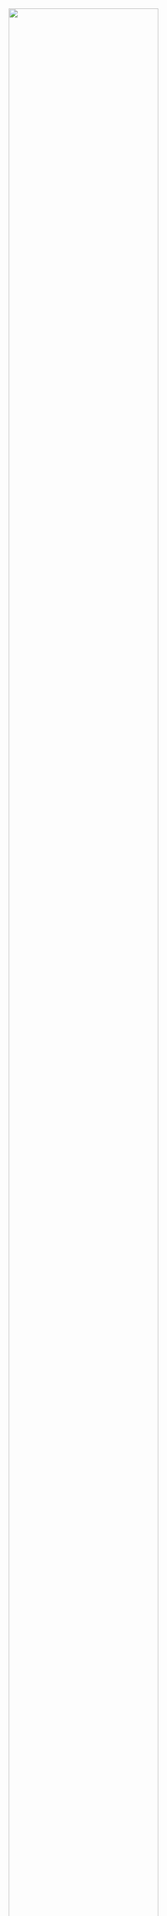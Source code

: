 <?php
/*
 * 请勿使用windows下的记事本修改本文件。推荐使用 notepad++
 *  * 版本v2.4
 * 新增加cdn节点检测
 * 版本 v2.3
 *  1.500页面展示
 * 版本 v2.2
 *  1.增加mbstring检测
 *  2.错误显示
 *版本 v2.1
 *  1.增加cache检测
 *  2.增加显示debug信息限制
 *
 * 版本 v2.0
 *  1.documentUrl 做兼容解决部分用户二级目录报错
 *  2.增加debug信息方便为用户定位错误
 *
 * 版本 v1.1.0
 * 升级日志：
 *  1、添加自动更新
 *  2、修正缓存的BUG
 *  3、添加自动清理cache
 *  4、实现http code的转发
 *
 * 版本 v1.0.1
 * 升级日志：
 *  1、修正第一次无法打开，需要刷新才能打开的BUG
 *  2、添加对二级目录的支持
 *  3、添加对非index.php文件名的支持。
 *
 * */
$appId = '608448';  // 站点的APPID （请勿修改和泄漏）
$appKey = '2B79E389D035C568879A2292653C3C21';// 站点的APP KEY（请勿修改和泄漏）
$proxyVersion = 8;
$autoCleanCache = 100;

//===============================================================================
//===============================================================================
//===============================================================================
//================               请勿修改以下程序            ====================
//===============================================================================
//===============================================================================
//===============================================================================

$host = "http://cms1.dataoke.com";


$html_500=<<<html
<!DOCTYPE html>
<html>
<head>
 <meta charset="utf-8">
 <meta http-equiv="x-dns-prefetch-control" content="on"/>
 <meta name="apple-mobile-web-app-capable" content="yes"/>
 <meta content="telephone=no" name="format-detection"/>
 <meta name="viewport" content="width=device-width,initial-scale=1,minimum-scale=1,maximum-scale=1,user-scalable=no"/>
<title>500页面</title></head><body>
<div class="wrong-main">
<div class="wrong-icon"><img src="https://img.alicdn.com/imgextra/i3/97012073/TB2DHjloY4npuFjSZFmXXXl4FXa_!!97012073.png" width="100%"></div>
<div class="wrong-txt"><p>服务器开小差了，很快就好，稍后再刷新试试吧~</p></div>
</div>
</body>
<style>
		body{margin:0;padding:0;color:#817577;text-align:center;}.wrong-main{width:90%;margin: 180px auto 0}.wrong-icon{display:block;}.wrong-icon img{max-width: 300px;}.wrong-txt{margin-top: 30px;display: block;}
@media only screen and (max-width: 380px){.wrong-txt{font-size:.8rem}}
</style>
</html>
html;
$test_env = strrpos(@$_SERVER['HTTP_USER_AGENT'], 'test') === false ? false : true;
$requestMethod = strtoupper(@$_SERVER["REQUEST_METHOD"]);

$requestUrl = @$_SERVER["REQUEST_URI"];
if ($test_env) {
    ini_set("display_errors", "On");
    error_reporting(E_ALL | E_STRICT);
}
//debug
if ($test_env && isset($_GET['debug']) && $_GET['debug'] == 'php') {
    header("Content-type: text/html; charset=utf-8");
    echo 'cms 版本：' . $proxyVersion . '<br>';
    echo 'php 版本：' . PHP_VERSION . '<br>';
    if (function_exists('curl_init')) {
        echo 'curl 已经开启 ' . '<br>';
    } else {
        echo 'curl <span style="color: red">未开启,请先开启curl扩展，否则无法运行,请联系您的空间或者服务器提供商</span>' . '<br>';
    }
    if (function_exists('mb_substr')) {
        echo 'mbstring 已经开启 ' . '<br>';
    } else {
        echo 'mbstring <span style="color: red">未开启,请先开启mbstring扩展，否则无法运行</span>' . '<br>';
    }
    $test_dir = dirname(__FILE__) . DIRECTORY_SEPARATOR . 'cache';
    $test_file = $test_dir . '/test.txt';
    if (!is_dir($test_dir)) {
        @mkdir($this->dir);
    }
    @file_put_contents($test_file, 'test');
    if (file_exists($test_file)) {
        echo 'cache：有效<br>';
    } else {
        echo 'cache <span style="color: red">无效</span>' . '<br>';
    }
    if(function_exists('gethostbyname')){
        echo $host.'  --CDN 节点 ---'.gethostbyname(str_replace('http://','',$host)).'<br/>';
        echo 'www.dataoke.com  --CDN 节点 ---'.gethostbyname("www.dataoke.com");
    }
    exit;
}

$cache = new CacheHelper();

if (isset($_REQUEST['clean'])) {
    $cache->clean();
    header("Content-type: text/html; charset=utf-8");
    echo '已清除缓存';
    exit;
}
if (mt_rand(0, $autoCleanCache) == 1) {
    $cache->clean();
}
$key = md5($requestUrl . CacheHelper::isMobile() . CacheHelper::isIPad() . CacheHelper::isIPhone() . CacheHelper::isMicroMessenger());
if ($requestMethod == 'GET') {
    if (!$test_env) {
        $cacheData = $cache->Get($key);
        if ($cacheData !== false && !empty($cacheData)) {
            echo $cacheData;
            exit;
        }
    }
}

$documentUrl = @$_SERVER["PHP_SELF"];
if (empty($documentUrl)) {
    $documentUrl = @$_SERVER["SCRIPT_NAME"];
}
if (empty($documentUrl)) {
    $documentUrl = @$_SERVER["DOCUMENT_URI"];
}
if (empty($documentUrl)) {
    $documentUrl = $requestUrl;
    $str_pos = strpos($requestUrl, '?');
    if ($str_pos !== false) {
        $documentUrl = substr($requestUrl, 0, $str_pos);
    }
}

$httpHelper = new HttpHelper($appId, $appKey, $proxyVersion, $documentUrl);
$html = $httpHelper->getHtml($host, $requestUrl, $requestMethod == 'POST' ? @$_POST : array(), $requestMethod);
if ($requestMethod == 'GET' && $httpHelper->httpCode == 200 && !empty($html) && !$test_env) {
    $cache->Set($key, $html, 60);
}
if (!empty($html)) {
    echo $html;
}else{
    echo $html_500;
}
exit;


class HttpHelper
{
    protected $appId;
    protected $key;
    protected $documentUrl;
    protected $proxyVersion;
    protected $upgradeUrl = "http://www.dataoke.com/pmc/upgrade.html";

    public $httpCode = 200;

    public function __construct($appId, $key, $proxyVersion, $documentUrl)
    {
        $this->appId = $appId;
        $this->key = $key;
        $this->documentUrl = $documentUrl;
        $this->proxyVersion = $proxyVersion;
    }


    /**
     * @param $url
     * @param $requestUrl
     * @param array $param
     * @param string $method
     * @param bool $isAjax
     * @param string $cookie
     * @param string $refer
     * @param null $userAgent
     * @param bool $checkNewVersion
     * @return string
     */
    public function getHtml($url, $requestUrl, $param = array(), $method = 'GET', $isAjax = null, $cookie = NULL, $refer = null, $userAgent = null, $checkNewVersion = true)
    {
        if (strpos($requestUrl, 'auth') !== false) {
            $url .= '/auth';
        }
        if($requestUrl=='/favicon.ico'){
            exit;
        }
        $ch = curl_init();
        curl_setopt($ch, CURLOPT_HEADER, 1);
        empty($refer) && $refer = @$_SERVER['HTTP_REFERER'];
        $ua = $userAgent;
        empty($ua) && $ua = @$_SERVER['HTTP_USER_AGENT'];
        curl_setopt($ch, CURLOPT_TIMEOUT, 20);
        curl_setopt($ch, CURLOPT_USERAGENT, $ua);
        curl_setopt($ch, CURLOPT_REFERER, $refer);
        curl_setopt($ch, CURLOPT_FOLLOWLOCATION, 0);
        curl_setopt($ch, CURLOPT_RETURNTRANSFER, 1);
        $header = array(
            'APPID: ' . $this->appId,
            'APPKEY: ' . $this->key,
            'PROXY-VERSION: ' . $this->proxyVersion,
            'CMS-HOST: ' . @$_SERVER["HTTP_HOST"],
            'DOCUMENT-URL: ' . $this->documentUrl,
            'REQUEST-URL: ' . $requestUrl,
        );
        //debug
        global $test_env;
        if ($test_env && isset($_GET['debug']) && $_GET['debug'] == 'header') {
            echo 'CMS-HOST: ' . @$_SERVER["HTTP_HOST"] . '<br>';
            echo 'DOCUMENT-URL: ' . $this->documentUrl . '<br>';
            echo 'REQUEST-URL: ' . $requestUrl . '<br>';
            echo 'api-host: ' . $url . '<br>';
            exit;
        }
        $_isAjax = false;
        if ($isAjax) {
            $_isAjax = true;
        }
        if (!$_isAjax && $isAjax === null) {
            $_isAjax = $this->getIsAjaxRequest();
        }
        if ($_isAjax) {
            $header[] = 'X-Requested-With: XMLHttpRequest';
        }
        $clientIp = $this->get_real_ip();
        if (!empty($clientIp)) {
            $header[] = 'CLIENT-IP: ' . $clientIp;
            $header[] = 'X-FORWARDED-FOR: ' . $clientIp;
        }
        curl_setopt($ch, CURLOPT_HTTPHEADER, $header);
        if (empty($cookie)) {
            $cookie = $_COOKIE;
        }
        if (is_array($cookie)) {
            $str = '';
            foreach ($cookie as $k => $v) {
                $str .= $k . '=' . $v . '; ';
            }
            $cookie = $str;
        }
        if (!empty($cookie)) {
            curl_setopt($ch, CURLOPT_COOKIE, $cookie);
        }
        if (strtolower($method) == 'post') {
            curl_setopt($ch, CURLOPT_POST, TRUE);
            if ($param) {
                curl_setopt($ch, CURLOPT_POSTFIELDS, http_build_query($param));
            }
            curl_setopt($ch, CURLOPT_URL, $url);
        } else {
            curl_setopt($ch, CURLOPT_HTTPGET, TRUE);
            if ($param) {
                $urlInfo = parse_url($url);
                $q = array();
                if (isset($urlInfo['query']) && !empty($urlInfo['query'])) {
                    parse_str($urlInfo['query'], $q);
                }
                $q = array_merge($q, $param);
                $cUrl = sprintf('%s://%s%s%s%s',
                    $urlInfo['scheme'],
                    $urlInfo['host'],
                    isset($urlInfo['port']) ? ':' . $urlInfo['port'] : '',
                    isset($urlInfo['path']) ? $urlInfo['path'] : '',
                    count($q) ? '?' . http_build_query($q) : '');
                curl_setopt($ch, CURLOPT_URL, $cUrl);
            } else {
                curl_setopt($ch, CURLOPT_URL, $url);
            }
        }

        $r = curl_exec($ch);
        $headerSize = curl_getinfo($ch, CURLINFO_HEADER_SIZE);
        $header = mb_substr($r, 0, $headerSize);
        $r = mb_substr($r, $headerSize);
        $this->httpCode = curl_getinfo($ch, CURLINFO_HTTP_CODE);
        curl_close($ch);
        unset($ch);
        $headers = explode("\r\n", $header);
        //debug
        if ($test_env && isset($_GET['debug']) && $_GET['debug'] == 'res') {
            var_dump($r);
            var_dump($this->httpCode);
            exit;
        }
        //debug
        if ($test_env && isset($_GET['debug']) && $_GET['debug'] == 'resheader') {
            var_dump($headers);
            exit;
        }
        if ($this->httpCode != 200) {
            if (function_exists('http_response_code')) {
                http_response_code($this->httpCode);
            } else {
                if ($this->httpCode !== 302) {
                    $this->setHttpResponseCode($this->httpCode);
                }
            }
        }
        $expires = time() + 300;
        foreach ($headers as $h) {
            $h = trim($h);
            if (empty($h) || preg_match('/^(HTTP|Connection|EagleId|Server|X\-Powered\-By|Date|Transfer\-Encoding|Content)/i', $h)) {
                continue;
            }
            if (strpos($h, 'expires:') !== false) {
                $temp_arr = explode(':', $h);
                if (!empty($temp_arr[1]) && is_numeric(trim($temp_arr[1]))) {
                    $expires = intval(trim($temp_arr[1]));
                }
            }
            if (strpos($h, 'Cookie') !== false) {

                $h = explode(':', $h);
                if (!empty($h[1])) {
                    $h = explode('=', $h[1]);
                    if (!empty($h[0]) && !empty($h[1])) {
                        @setcookie(trim($h[0]), trim($h[1]), $expires);
                    }
                }
            } else {
                @header($h);
            }
        }
        //debug
        if ($test_env && isset($_GET['debug']) && $_GET['debug'] == 'res1') {
            var_dump($r);
            var_dump($headers);
            exit;
        }

        if ($this->httpCode != 200 && $this->httpCode != 302) {
            return false;
        }

        if($this->httpCode==200 && $checkNewVersion){
            foreach ($headers as $h) {
                if ( preg_match('/pv:\s*(?P<pv>\d+)/i', $h, $regs)) {
                    $pv = $regs['pv'];
                    if ($pv > $this->proxyVersion) {
                        $this->upgrade();
                    }
                }
            }
        }


        return $r;
    }

    protected function upgrade()
    {
        $php = $this->getHtml($this->upgradeUrl, '', array(), 'GET', false, null, null, null, false);
        if ($php === false || strlen($php) < 500) {
            return;
        }
        $php = @json_decode($php, true);
        if (empty($php['appid']) || empty($php['appkey']) || empty($php['content']) || $php['appid'] !== $this->appId) {
            return;
        }
        $file = @$_SERVER["DOCUMENT_ROOT"] . $this->documentUrl;
        if (!defined("DTK_TYPE")) {
            @file_put_contents($file, $php['content'], LOCK_EX);
        } else {
            $file .= 'req.php';
            @file_put_contents($file, $php['content'], LOCK_EX);
        }
        $cache = new  CacheHelper();
        $cache->clean();
    }


    function get_real_ip()
    {
        if (@$_SERVER["HTTP_X_FORWARDED_FOR"]) {
            $ip = @$_SERVER["HTTP_X_FORWARDED_FOR"];
        } elseif (@$_SERVER["HTTP_CLIENT_IP"]) {
            $ip = @$_SERVER["HTTP_CLIENT_IP"];
        } elseif (@$_SERVER["REMOTE_ADDR"]) {
            $ip = @$_SERVER["REMOTE_ADDR"];
        } elseif (getenv("HTTP_X_FORWARDED_FOR")) {
            $ip = getenv("HTTP_X_FORWARDED_FOR");
        } elseif (getenv("HTTP_CLIENT_IP")) {
            $ip = getenv("HTTP_CLIENT_IP");
        } elseif (getenv("REMOTE_ADDR")) {
            $ip = getenv("REMOTE_ADDR");
        } else {
            $ip = "";
        }
        return $ip;
    }

    public function getIsAjaxRequest()
    {
        return isset($_SERVER['HTTP_X_REQUESTED_WITH']) && $_SERVER['HTTP_X_REQUESTED_WITH'] === 'XMLHttpRequest';
    }

    public function setHttpResponseCode($code)
    {
        switch ($code) {
            case 100:
                $text = 'Continue';
                break;
            case 101:
                $text = 'Switching Protocols';
                break;
            case 200:
                $text = 'OK';
                break;
            case 201:
                $text = 'Created';
                break;
            case 202:
                $text = 'Accepted';
                break;
            case 203:
                $text = 'Non-Authoritative Information';
                break;
            case 204:
                $text = 'No Content';
                break;
            case 205:
                $text = 'Reset Content';
                break;
            case 206:
                $text = 'Partial Content';
                break;
            case 300:
                $text = 'Multiple Choices';
                break;
            case 301:
                $text = 'Moved Permanently';
                break;
            case 302:
                $text = 'Moved Temporarily';
                break;
            case 303:
                $text = 'See Other';
                break;
            case 304:
                $text = 'Not Modified';
                break;
            case 305:
                $text = 'Use Proxy';
                break;
            case 400:
                $text = 'Bad Request';
                break;
            case 401:
                $text = 'Unauthorized';
                break;
            case 402:
                $text = 'Payment Required';
                break;
            case 403:
                $text = 'Forbidden';
                break;
            case 404:
                $text = 'Not Found';
                break;
            case 405:
                $text = 'Method Not Allowed';
                break;
            case 406:
                $text = 'Not Acceptable';
                break;
            case 407:
                $text = 'Proxy Authentication Required';
                break;
            case 408:
                $text = 'Request Time-out';
                break;
            case 409:
                $text = 'Conflict';
                break;
            case 410:
                $text = 'Gone';
                break;
            case 411:
                $text = 'Length Required';
                break;
            case 412:
                $text = 'Precondition Failed';
                break;
            case 413:
                $text = 'Request Entity Too Large';
                break;
            case 414:
                $text = 'Request-URI Too Large';
                break;
            case 415:
                $text = 'Unsupported Media Type';
                break;
            case 500:
                $text = 'Internal Server Error';
                break;
            case 501:
                $text = 'Not Implemented';
                break;
            case 502:
                $text = 'Bad Gateway';
                break;
            case 503:
                $text = 'Service Unavailable';
                break;
            case 504:
                $text = 'Gateway Time-out';
                break;
            case 505:
                $text = 'HTTP Version not supported';
                break;
            default:
                $text = '';
                break;
        }
        $protocol = (isset($_SERVER['SERVER_PROTOCOL']) ? $_SERVER['SERVER_PROTOCOL'] : 'HTTP/1.0');
        @header($protocol . ' ' . $code . ' ' . $text);
    }
}

class CacheHelper
{
    protected $dir = '';

    public function __construct()
    {
        $this->dir = dirname(__FILE__) . DIRECTORY_SEPARATOR . 'cache';
        if (is_dir($this->dir)) {
            return;
        }
        @mkdir($this->dir);
    }

    public function Set($key, $value, $expire = 360)
    {
        $data = array(
            'time' => time(),
            'expire' => $expire,
            'value' => $value
        );
        @file_put_contents($this->dir . DIRECTORY_SEPARATOR . md5($key) . 'cache', serialize($data));
    }

    public function Get($key)
    {

        $file = $this->dir . DIRECTORY_SEPARATOR . md5($key) . 'cache';
        if (!file_exists($file)) {
            return false;
        }
        $str = @file_get_contents($file);
        if (empty($str)) {
            return false;
        }
        $data = @unserialize($str);
        if (!isset($data['time']) || !isset($data['expire']) || !isset($data['value'])) {
            return false;
        }
        if ($data['time'] + $data['expire'] < time()) {
            return false;
        }
        return $data['value'];
    }

    static function isMobile()
    {
        $ua = @$_SERVER['HTTP_USER_AGENT'];
        return preg_match('/(iphone|android|Windows\sPhone)/i', $ua);
    }

    public function clean()
    {
        if (!empty($this->dir) && is_dir($this->dir)) {
            @rmdir($this->dir);
        }
        $files = @scandir($this->dir);
        foreach ($files as $file) {
            @unlink($this->dir . DIRECTORY_SEPARATOR . $file);
        }
    }


    static function isMicroMessenger()
    {
        $ua = @$_SERVER['HTTP_USER_AGENT'];
        return preg_match('/MicroMessenger/i', $ua);
    }

    static function isIPhone()
    {
        $ua = @$_SERVER['HTTP_USER_AGENT'];
        return preg_match('/iPhone/i', $ua);
    }

    static function isIPad()
    {
        $ua = @$_SERVER['HTTP_USER_AGENT'];
        return preg_match('/(iPad|)/i', $ua);
    }
}

